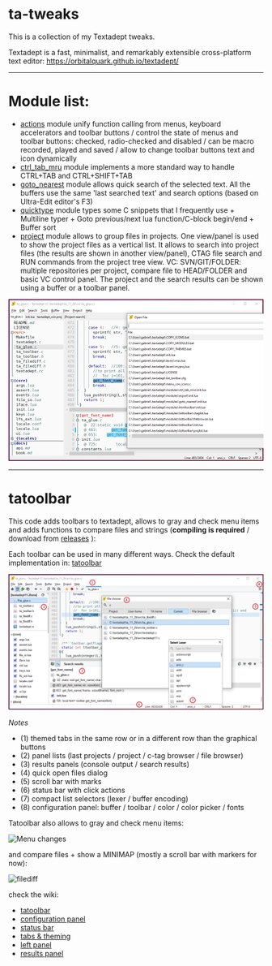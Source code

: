 # ta-tweaks

This is a collection of my Textadept tweaks.

Textadept is a fast, minimalist, and remarkably extensible cross-platform text editor: https://orbitalquark.github.io/textadept/

***

# Module list:

* [actions](https://github.com/gabdub/ta-tweaks/wiki/actions) module unify function calling from menus, keyboard accelerators and toolbar buttons / control the state of menus and toolbar buttons: checked, radio-checked and disabled / can be macro recorded, played and saved / allow to change toolbar buttons text and icon dynamically
* [ctrl_tab_mru](https://github.com/gabdub/ta-tweaks/wiki/ctrl_tab_mru-module) module implements a more standard way to handle CTRL+TAB and CTRL+SHIFT+TAB
* [goto_nearest](https://github.com/gabdub/ta-tweaks/wiki/goto_nearest-module) module allows quick search of the selected text. All the buffers use the same 'last searched text' and search options (based on Ultra-Edit editor's F3)
* [quicktype](https://github.com/gabdub/ta-tweaks/wiki/quicktype-module) module types some C snippets that I frequently use + Multiline typer + Goto previous/next lua function/C-block begin/end + Buffer sort
* [project](https://github.com/gabdub/ta-tweaks/wiki/project-module) module allows to group files in projects. One view/panel is used to show the project files as a vertical list. It allows to search into project files (the results are shown in another view/panel),
  CTAG file search and RUN commands from the project tree view. VC: SVN/GIT/FOLDER: multiple repositories per project, compare file to HEAD/FOLDER and basic VC control panel. The project and the search results can be shown using a buffer or a toolbar panel.

![Project](https://github.com/gabdub/ta-tweaks/blob/master/screencapt/tatoolbar_off.png "Project without ta-toolbar")

***

# tatoolbar
This code adds toolbars to textadept, allows to gray and check menu items and adds functions to
compare files and strings (__compiling is required__ / download from [releases](https://github.com/gabdub/ta-tweaks/releases) ):

Each toolbar can be used in many different ways. Check the default implementation in: [tatoolbar](https://github.com/gabdub/ta-tweaks/wiki/tatoolbar)

![ta-toolbar](https://github.com/gabdub/ta-tweaks/blob/master/screencapt/tatoolbar_on.png "ta-toolbar demo")

_Notes_

* (1) themed tabs in the same row or in a different row than the graphical buttons
* (2) panel lists (last projects / project / c-tag browser / file browser)
* (3) results panels (console output / search results)
* (4) quick open files dialog
* (5) scroll bar with marks
* (6) status bar with click actions
* (7) compact list selectors (lexer / buffer encoding)
* (8) configuration panel: buffer / toolbar / color / color picker / fonts

Tatoolbar also allows to gray and check menu items:

![Menu changes](https://github.com/gabdub/ta-tweaks/wiki/img/ttbmenu.png "Menu changes")

and compare files + show a MINIMAP (mostly a scroll bar with markers for now):

![filediff](https://github.com/gabdub/ta-tweaks/wiki/img/filediff.png "File diff")

check the wiki:
* [tatoolbar](https://github.com/gabdub/ta-tweaks/wiki/tatoolbar)
* [configuration panel](https://github.com/gabdub/ta-tweaks/wiki/tatoolbar---configuration-panel)
* [status bar](https://github.com/gabdub/ta-tweaks/wiki/tatoolbar---status-bar)
* [tabs & theming](https://github.com/gabdub/ta-tweaks/wiki/tatoolbar---tabs-&-theming)
* [left panel](https://github.com/gabdub/ta-tweaks/wiki/tatoolbar---left-panel)
* [results panel](https://github.com/gabdub/ta-tweaks/wiki/tatoolbar---results-panel)
